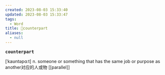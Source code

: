 ```yaml
---
created: 2023-08-03 15:33:40
updated: 2023-08-03 15:33:47
tags:
  - Word
title: 📖counterpart
aliases:
  - null
---
```


<pre><strong>counterpart</strong></pre>
[ˈkaʊntəpɑ:t]
n. someone or something that has the same job or purpose as another对应的⼈或物
[[parallel]]
